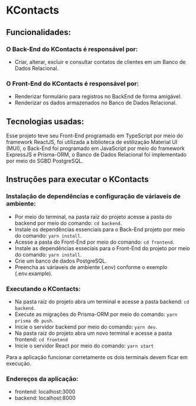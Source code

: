 # KContacts

## Funcionalidades:
### O Back-End do KContacts é responsável por:

- Criar, alterar, excluir e consultar contatos de clientes em um Banco de Dados Relacional.

### O Front-End do KContacts é responsável por:

- Renderizar formulário para registros no BackEnd de forma amigável.
- Renderizar os dados armazenados no Banco de Dados Relacional.

## Tecnologias usadas:
Esse projeto teve seu Front-End programado em TypeScript por meio do framework ReactJS, foi utilizada a biblioteca de estilização Material UI (MUI), o Back-End foi programado em JavaScript por meio do framework ExpressJS e Prisma-ORM, o Banco de Dados Relacional foi implementado por meio do SGBD PostgreSQL.

## Instruções para executar o KContacts
### Instalação de dependências e configuração de váriaveis de ambiente:
- Por meio do terminal, na pasta raiz do projeto acesse a pasta do backend por meio do comando: ```cd backend```.
- Instale os dependências essenciais para o Back-End projeto por meio do comando: ```yarn install```.
- Acesse a pasta do Front-End por meio do comando: ```cd frontend```.
- Instale as dependências esseciais para o Front-End do projeto por meio do comando: ```yarn install```.
- Crie um banco de dados PostgreSQL.
- Preencha as váriaveis de ambiente (.env) conforme o exemplo (.env.example).

### Executando o KContacts:
- Na pasta raiz do projeto abra um terminal e acesse a pasta backend: ```cd backend```. 
- Execute as migrações do Prisma-ORM por meio do comando: ```yarn prisma db push```.
- Inicie o servidor backend por meio do comando: ```yarn dev```.
- Na pasta raiz do projeto abra um novo terminal e acesse a pasta frontend: ```cd frontend``` 
- Inicie o servidor React por meio do comando: ```yarn start``` 

Para a aplicação funcionar corretamente os dois terminais devem ficar em execução.

### Endereços da aplicação:
- frontend: localhost:3000
- backend: localhost:8000